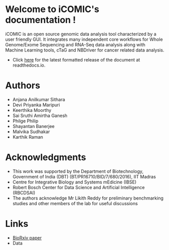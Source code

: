 # Welcome to iCOMIC's documentation !

iCOMIC is an open source genomic data analysis tool characterized by a user friendly GUI. It integrates many independent core workflows for Whole Genome/Exome Sequencing and RNA-Seq data analysis along with Machine Learning tools, cTaG and NBDriver for cancer related data analysis.

  * Click [here](http://iCOMIC_doc.readthedocs.io/) for the latest formatted release of the document at readthedocs.io.

# Authors

  * Anjana Anilkumar Sithara
  * Devi Priyanka Maripuri
  * Keerthika Moorthy
  * Sai Sruthi Amirtha Ganesh
  * Philge Philip
  * Shayantan Banerjee
  * Malvika Sudhakar
  * Karthik Raman

# Acknowledgments

  * This work was supported by the Department of Biotechnology, Government of India (DBT) (BT/PR16710/BID/7/680/2016), IIT Madras
  * Centre for Integrative Biology and Systems mEdicine (IBSE)
  * Robert Bosch Center for Data Science and Artificial Intelligence (RBCDSAI) 
  * The authors acknowledge Mr Likith Reddy for preliminary benchmarking studies and other members of the lab for useful discussions

# Links
  * [BioRxiv paper](https://www.biorxiv.org/content/10.1101/2021.09.18.460896v1)
  * Data
